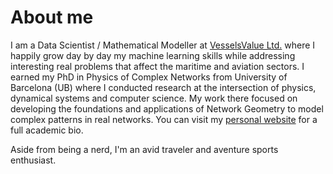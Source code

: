 # About me

I am a Data Scientist / Mathematical Modeller at [VesselsValue Ltd.](https://www.vesselsvalue.com/) where I happily grow day by day my machine learning skills while addressing interesting real problems that affect the maritime and aviation sectors. I earned my PhD in Physics of Complex Networks from University of Barcelona (UB) where I conducted research at the intersection of physics, dynamical systems and computer science. My work there focused on developing the foundations and applications of Network Geometry to model complex patterns in real networks. You can visit my [personal website](https://elisendaortiz.github.io/) for a full academic bio.

Aside from being a nerd, I'm an avid traveler and aventure sports enthusiast.




